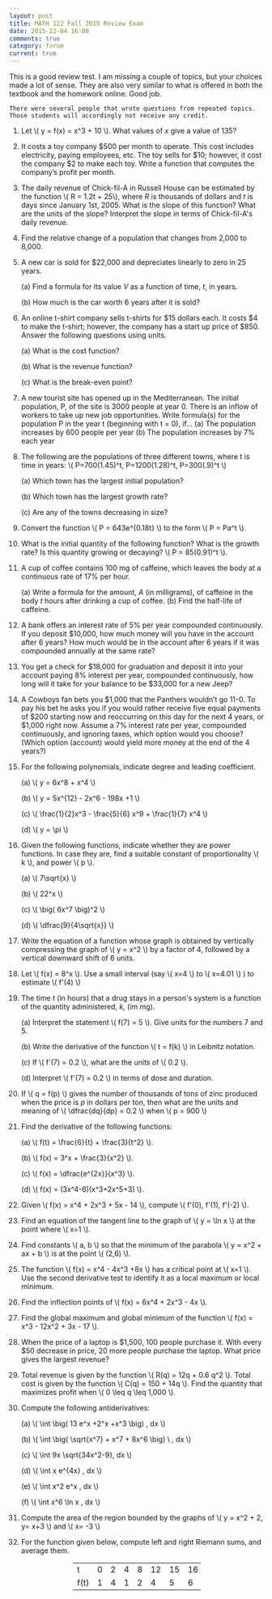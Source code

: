 ```yaml
---
layout: post
title: MATH 122 Fall 2015 Review Exam
date: 2015-12-04 16:00
comments: true
category: forum
current: true
---
```


<div class="well">
	This is a good review test.  I am missing a couple of topics, but your choices made a lot of sense.  They are also very similar to what is offered in both the textbook and the homework online.  Good job. <br />

	There were several people that wrote questions from repeated topics.  Those students will accordingly not receive any credit.
</div>

1. Let <span>\\( y = f(x) = x^3 + 10 \\)</span>.  What values of *x* give a value of 135?

2. It costs a toy company $500 per month to operate.  This cost includes electricity, paying employees, etc. The toy sells for $10; however, it cost the company $2 to make each toy. Write a function that computes the company’s profit per month.  

3. The daily revenue of Chick-fil-A in Russell House can be estimated by the function <span>\\( R = 1.2t + 25\\)</span>, where *R* is thousands of dollars and *t* is days since January 1st, 2005. What is the slope of this function? What are the units of the slope? Interpret the slope in terms of Chick-fil-A's daily revenue.

4. Find the relative change of a population that changes from 2,000 to 8,000. 

5. A new car is sold for $22,000 and depreciates linearly to zero in 25 years.

	(a) Find a formula for its value *V* as a function of time, *t*, in years.

	(b)	How much is the car worth 6 years after it is sold?

6. An online t-shirt company sells t-shirts for $15 dollars each. It costs $4 to make the t-shirt; however, the company has a start up price of $850. Answer the following questions using units.

	(a) What is the cost function?

	(b) What is the revenue function?

	(c) What is the break-even point?

7. A new tourist site has opened up in the Mediterranean. The initial population, P, of the site is 3000 people at year 0. There is an inflow of workers to take up new job opportunities. Write formula(s) for the population P in the year t (beginning with t = 0), if...
	(a)	The population increases by 600 people per year
	(b)	The population increases by 7% each year

8. The following are the populations of three different towns, where t is time in years:
	<span>\\( P=700(1.45)^t, P=1200(1.28)^t,  P=300(.9)^t \\)</span>

	(a)	Which town has the largest initial population?

	(b)	Which town has the largest growth rate?  

	(c)	Are any of the towns decreasing in size?

9. Convert the function <span>\\( P = 643e^{0.18t} \\)</span> to the form <span>\\( P = Pa^t \\)</span>.

10. What is the initial quantity of the following function? What is the growth rate? Is this quantity growing or decaying? 
<span>\\( P = 85(0.91)^t \\)</span>.

11. A cup of coffee contains 100 mg of caffeine, which leaves the body at a continuous rate of 17% per hour.

	(a) Write a formula for the amount, *A* (in milligrams), of caffeine in the body *t* hours after drinking a cup of coffee.
	(b) Find the half-life of caffeine.

12. A bank offers an interest rate of 5% per year compounded continuously. If you deposit $10,000, how much money will you have in the account after 6 years? How much would be in the account after 6 years if it was compounded annually at the same rate?

13. You get a check for $18,000 for graduation and deposit it into your account paying 8% interest per year, compounded continuously, how long will it take for your balance to be $33,000 for a new Jeep?

14. A Cowboys fan bets you $1,000 that the Panthers wouldn’t go 11-0. To pay his bet he asks you if you would rather receive five equal payments of $200 starting now and reoccurring on this day for the next 4 years, or $1,000 right now. Assume a 7% interest rate per year, compounded continuously, and ignoring taxes, which option would you choose? (Which option (account) would yield more money at the end of the 4 years?)

1. For the following polynomials, indicate degree and leading coefficient.

	(a) <span>\\( y = 6x^8 + x^4 \\)</span>

	(b) <span>\\( y = 5x^{12} - 2x^6 - 198x +1 \\)</span>

	(c) <span>\\( \frac{1}{2}x^3 - \frac{5}{6} x^9 + \frac{1}{7} x^4 \\)</span>

	(d) <span>\\( y = \pi \\)</span>

2. Given the following functions, indicate whether they are power functions.  In case they are, find a suitable constant of proportionality <span>\\( k \\)</span>, and power <span>\\( p \\)</span>.

	(a) <span>\\( 7\sqrt{x} \\)</span>

	(b) <span>\\( 22^x \\)</span>

	(c) <span>\\( \big( 6x^7 \big)^2 \\)</span>

	(d) <span>\\( \dfrac{9}{4\sqrt{x}} \\)</span>

3. Write the equation of a function whose graph is obtained by vertically compressing the graph of <span>\\( y = x^2 \\)</span> by a factor of 4, followed by a vertical downward shift of 6 units.

4. Let <span>\\( f(x) = 8^x \\)</span>.  Use a small interval (say <span>\\( x=4 \\)</span> to <span>\\( x=4.01 \\)</span> ) to estimate <span>\\( f'(4) \\)</span>

5. The time *t* (in hours) that a drug stays in a person's system is a function of the quantity administered, *k*, (im mg).

	(a) Interpret the statement <span>\\( f(7) = 5 \\)</span>.  Give units for the numbers 7 and 5.

	(b) Write the derivative of the function <span>\\( t = f(k) \\)</span> in Leibnitz notation.

	(c) If <span>\\( f'(7) = 0.2 \\)</span>, what are the units of <span>\\( 0.2 \\)</span>.

	(d) Interpret <span>\\( f'(7) = 0.2 \\)</span> in terms of dose and duration. 

6. If <span>\\( q = f(p) \\)</span> gives the number of thousands of tons of zinc produced when the price is *p* in dollars per ton, then what are the units and meaning of <span>\\( \dfrac{dq}{dp} = 0.2 \\)<span> when <span>\\( p = 900 \\)</span>

7. Find the derivative of the following functions:

	(a) <span>\\( f(t) = \frac{6}{t} + \frac{3}{t^2} \\)<span>.

	(b) <span>\\( f(x) = 3^x + \frac{3}{x^2} \\)</span>.

	(c) <span>\\( f(x) = \dfrac{e^{2x}}{x^3} \\)</span>.

	(d) <span>\\( f(x) = (3x^4-6)(x^3+2x^5+3) \\)</span>.

8. Given <span>\\( f(x) = x^4 + 2x^3 + 5x - 14 \\)</span>, compute <span>\\( f'(0), f'(1), f'(-2) \\)</span>.

9. Find an equation of the tangent line to the graph of <span>\\( y = \ln x \\)</span> at the point where <span>\\( x=1 \\)</span>.

10. Find constants <span>\\( a, b \\)<span> so that the minimum of the parabola <span>\\( y = x^2 + ax + b \\)</span> is at the point <span>\\( (2,6) \\)</span>.

11. The function <span>\\( f(x) = x^4 - 4x^3 +8x \\)</span> has a critical point at <span>\\( x=1 \\)</span>.  Use the second derivative test to identify it as a local maximum or local minimum. 

12. Find the inflection points of <span>\\( f(x) = 6x^4 + 2x^3 - 4x \\)</span>.

13. Find the global maximum and global minimum of the function <span>\\( f(x) = x^3 - 12x^2 + 3x - 17 \\)</span>.

14. When the price of a laptop is $1,500, 100 people purchase it.  With every $50 decrease in price, 20 more people purchase the laptop.  What price gives the largest revenue?

15. Total revenue is given by the function <span>\\( R(q) = 12q + 0.6 q^2 \\).  Total cost is given by the function <span>\\( C(q) = 150 + 14q \\)</span>.  Find the quantity that maximizes profit when <span>\\( 0 \leq q \leq 1,000 \\)</span>.

16. Compute the following antiderivatives:

	(a) <span>\\( \int \big( 13 e^x +2^x +x^3 \big) \, dx \\)</span>

	(b) <span>\\( \int \big( \sqrt{x^7} + x^7 + 8x^6 \big) \ \, dx \\)</span>

	(c) <span>\\( \int 9x \sqrt{34x^2-9}\, dx \\)</span>

	(d) <span>\\( \int x e^{4x} \, dx \\)</span>

	(e) <span>\\( \int x^2 e^x \, dx \\)</span>

	(f) <span>\\( \int x^6 \ln x \, dx \\)</span>

18. Compute the area of the region bounded by the graphs of <span>\\( y = x^2 + 2, y= x+3 \\)</span> and <span>\\( x= -3 \\)</span>

17. For the function given below, compute left and right Riemann sums, and average them.

<div style="text-align:center;">
	<table class="table table-bordered" style="width:50%; margin-left:auto; margin-right:auto;">
		<tr>
			<td> t</td><td>	0</td><td>	2</td><td>4</td><td>8</td><td>12</td><td>15</td><td>16</td>
		</tr>
		<tr>
			<td>f(t)</td><td>1</td><td>4</td><td>1</td><td>2</td><td>4</td><td>5</td><td>6</td>
		</tr>
	</table>
</div>


